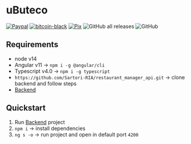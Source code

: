 # uButeco

[![Paypal](https://img.shields.io/badge/support-PayPal-blue?logo=PayPal&style=flat-square&label=Donate)](https://www.paypal.com/donate?hosted_button_id=AVLYA9GPR8C6E)
[![bitcoin-black](https://img.shields.io/badge/btc-18piQ9NhZhBm1Msba9sFfffVxfjxFLX5Mr-informational)](https://github.com/Sartori-RIA/ubuteco_spa/blob/master/bitcoin-address.txt)
[![Pix](https://img.shields.io/badge/pix-e5c7ec40--4696--43c2--815a--08dab5071260-blue)](https://github.com/Sartori-RIA/ubuteco_spa/blob/master/bitcoin-pix.txt)
![GitHub all releases](https://img.shields.io/github/downloads/sartori-ria/ubuteco_spa/total)
![GitHub](https://img.shields.io/github/license/sartori-ria/ubuteco_spa)

## Requirements

+ node v14
+ Angular v11 -> `npm i -g @angular/cli`
+ Typescript v4.0 -> `npm i -g typescript`
+ `https://github.com/Sartori-RIA/restaurant_manager_api.git` -> clone backend and follow steps
+ [Backend](https://github.com/Sartori-RIA/ubuteco_api)


## Quickstart

1. Run [Backend](https://github.com/Sartori-RIA/ubuteco_api) project
2. `npm i` -> install dependencies
3. `ng s -o` -> run project and open in default port `4200`
